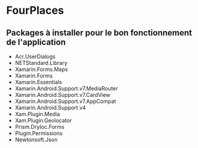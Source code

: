 # FourPlaces
## Packages à installer pour le bon fonctionnement de l'application
* Acr.UserDialogs
* NETStandard.Library
* Xamarin.Forms.Maps
* Xamarin.Forms
* Xamarin.Essentials
* Xamarin.Android.Support.v7.MediaRouter
* Xamarin.Android.Support.v7.CardView
* Xamarin.Android.Support.v7.AppCompat
* Xamarin.Android.Support.v4
* Xam.Plugin.Media
* Xam.Plugin.Geolocator
* Prism.DryIoc.Forms
* Plugin.Permissions
* Newtonsoft.Json

